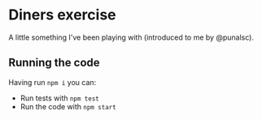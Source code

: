 # Diners exercise

A little something I've been playing with (introduced to me by @punalsc). 

## Running the code

Having run `npm i` you can: 

- Run tests with `npm test`
- Run the code with `npm start`